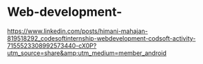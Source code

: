 # Web-development-
https://www.linkedin.com/posts/himani-mahajan-819518292_codesoftinternship-webdevelopment-codsoft-activity-7155523308992573440-cX0P?utm_source=share&amp;utm_medium=member_android 
